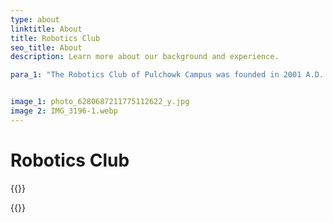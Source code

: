 ```yaml
---
type: about
linktitle: About
title: Robotics Club
seo_title: About
description: Learn more about our background and experience.

para_1: "The Robotics Club of Pulchowk Campus was founded in 2001 A.D. by a group of aspiring and visionary students of the campus with a motive of introducing robotics officially to the nation. With pioneering and reformative education introduced by the IOE, the country was fast moving ahead in the fields of engineering. With this and with the knowledge of the global scenario came the consciousness that technology is the future of the world."


image_1: photo_6280687211775112622_y.jpg
image 2: IMG_3196-1.webp
---
```


# Robotics Club

{{<aboutContent text="The Robotics Club of Pulchowk Campus was founded in 2001 A.D. by a group of aspiring and visionary students of the campus with a motive of introducing robotics officially to the nation. With pioneering and reformative education introduced by the IOE, the country was fast moving ahead in the fields of engineering. With this and with the knowledge of the global scenario came the consciousness that technology is the future of the world." img_src="photo_6280687211775112622_y.jpg" img_align="r">}}

 <!-- The Robotics Club of Pulchowk Campus was founded in 2001 A.D. by a group of aspiring and visionary students of the campus with a motive of introducing robotics officially to the nation. With pioneering and reformative education introduced by the IOE, the country was fast moving ahead in the fields of engineering. With this and with the knowledge of the global scenario came the consciousness that technology is the future of the world.-->

{{<aboutContent text="Feeling the serious necessity to keep up with the pace of rapidly advancing robotic development in the world added by the inception of Bachelors in Mechanical Engineering in the Campus, the Club was established. Comprised of students and alumni of the Electronics and the Mechanical department, the club is a haven for the young innovators of the campus who wish to transform their ideas to actual things and learn all the ways to solve the most common and subsequently, the most uncommon of barriers during the development course. The development process of each project carried out becomes the precedent for the future ones." img_src="IMG_3196-1.webp" img_align="l">}}

<!-- ![ ]({{<param "image_1">}}) -->
<!--{{<aboutContent text="" img_src="" img_align="">}}-->
<!-- Feeling the serious necessity to keep up with the pace of rapidly advancing robotic development in the world added by the inception of Bachelors in Mechanical Engineering in the Campus, the Club was established. Comprised of students and alumni of the Electronics and the Mechanical department, the club is a haven for the young innovators of the campus who wish to transform their ideas to actual things and learn all the ways to solve the most common and subsequently, the most uncommon of barriers during the development course. The development process of each project carried out becomes the precedent for the future ones.

The club also carries the responsibility of building the robots for the Asia-Pacific robot contest (ABU RoboCon). Robots made by the Club have been representing Nepal in the international platform since 2001, some of them bringing prestigious awards home. Each year, the robotics crew spends their time together, shares their ideas and tests various types of mechanisms, learning numerous things in each test which collectively help in building the final robots and establish paradigms for the following years.

Apart from making the machines, Robotics Club has been actively involved in imparting basic robotics education as well as generating interest in robotics in the community through various means ranging from occasional training programs to national level robotics competitions. Robotics Club also makes various secondary projects to be demonstrated in various technical exhibitions to generate interest among the attendees.

The Robotics Club has always felt conscious and responsible towards the welfare of the community. The Charito Ghar campaign conducted for immediate relief housing in the aftermath of the devastating earthquake is the best example of this. The club members volunteer whenever required for any technical event in the campus. The Club maintains itself financially for most of these parts through various methods and opportunities of self-sustenance, including some for the Robocon itself (which is funded mostly by the campus).

We at the club always push ourselves to newer limits everytime with the help of the experience gained by the alumni through all these years and hence encourage all sorts of innovative ideas, whoever might they be from. Enthusiasm is always welcomed, problem-solving being our expertise. After all, this is how we keep the legacy on! -->
